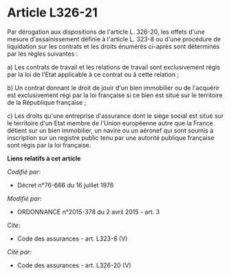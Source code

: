 # Article L326-21

Par dérogation aux dispositions de l'article L. 326-20, les effets d'une mesure d'assainissement définie à l'article L. 323-8
ou d'une procédure de liquidation sur les contrats et les droits énumérés ci-après sont déterminés par les règles
suivantes : 

a) Les contrats de travail et les relations de travail sont exclusivement régis par la loi de l'Etat applicable à ce contrat
ou à cette relation ; 

b) Un contrat donnant le droit de jouir d'un bien immobilier ou de l'acquérir est exclusivement régi par la loi française si
ce bien est situé sur le territoire de la République française ; 

c) Les droits qu'une entreprise d'assurance dont le siège social est situé sur le territoire d'un Etat membre de l'Union
européenne autre que la France détient sur un bien immobilier, un navire ou un aéronef qui sont soumis à inscription sur un
registre public tenu par une autorité publique française sont régis par la loi française.

**Liens relatifs à cet article**

_Codifié par_:

  - Décret n°76-666 du 16 juillet 1976

_Modifié par_:

  - ORDONNANCE n°2015-378 du 2 avril 2015 - art. 3

_Cite_:

  - Code des assurances - art. L323-8 (V)

_Cité par_:

  - Code des assurances - art. L326-20 (V)
